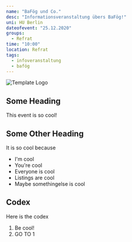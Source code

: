 ```yaml
---
name: "BaFög und Co."
desc: "Informationsveranstaltung übers BaFög!"
uni: HU Berlin
dateofevent: "25.12.2020"
groups:
  - Refrat
time: "10:00"
location: Refrat
tags:
  - infoveranstaltung
  - bafög
---
```


![Template Logo](https://asta.tu-berlin.de/sites/default/files/asta-logo_0.png)

## Some Heading
This event is so cool!

## Some Other Heading

It is so cool because
- I'm cool
- You're cool
- Everyone is cool
- Listings are cool
- Maybe somethingelse is cool

## Codex

Here is the codex
1. Be cool!
2. GO TO 1